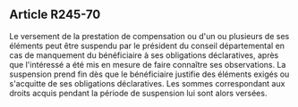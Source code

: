 ## Article R245-70

Le versement de la prestation de compensation ou d'un ou plusieurs de ses éléments peut être suspendu par
le président du conseil départemental en cas de manquement du bénéficiaire à ses obligations déclaratives,
après que l'intéressé a été mis en mesure de faire connaître ses observations. La suspension prend fin dès
que le bénéficiaire justifie des éléments exigés ou s'acquitte de ses obligations déclaratives. Les sommes
correspondant aux droits acquis pendant la période de suspension lui sont alors versées.

